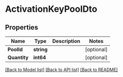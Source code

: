 # ActivationKeyPoolDto

## Properties
Name | Type | Description | Notes
------------ | ------------- | ------------- | -------------
**PoolId** | **string** |  | [optional] 
**Quantity** | **int64** |  | [optional] 

[[Back to Model list]](../README.md#documentation-for-models) [[Back to API list]](../README.md#documentation-for-api-endpoints) [[Back to README]](../README.md)


